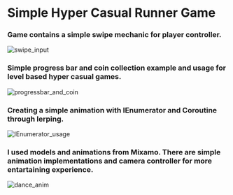 # Simple Hyper Casual Runner Game
### Game contains a simple swipe mechanic for player controller.

![swipe_input](https://user-images.githubusercontent.com/79525152/125157962-93faa680-e176-11eb-9787-4ae750b08e8c.png)


### Simple progress bar and coin collection example and usage for level based hyper casual games.

![progressbar_and_coin](https://user-images.githubusercontent.com/79525152/125158080-49c5f500-e177-11eb-912f-fdd8b68c69d9.png)


### Creating a simple animation with IEnumerator and Coroutine through lerping.

![IEnumerator_usage](https://user-images.githubusercontent.com/79525152/125158134-a1646080-e177-11eb-8661-37656f3b0d2c.png)


### I used models and animations from Mixamo. There are simple animation implementations and camera controller for more entartaining experience.

![dance_anim](https://user-images.githubusercontent.com/79525152/125158237-4f700a80-e178-11eb-8af5-4dc8e2210f5b.png)

